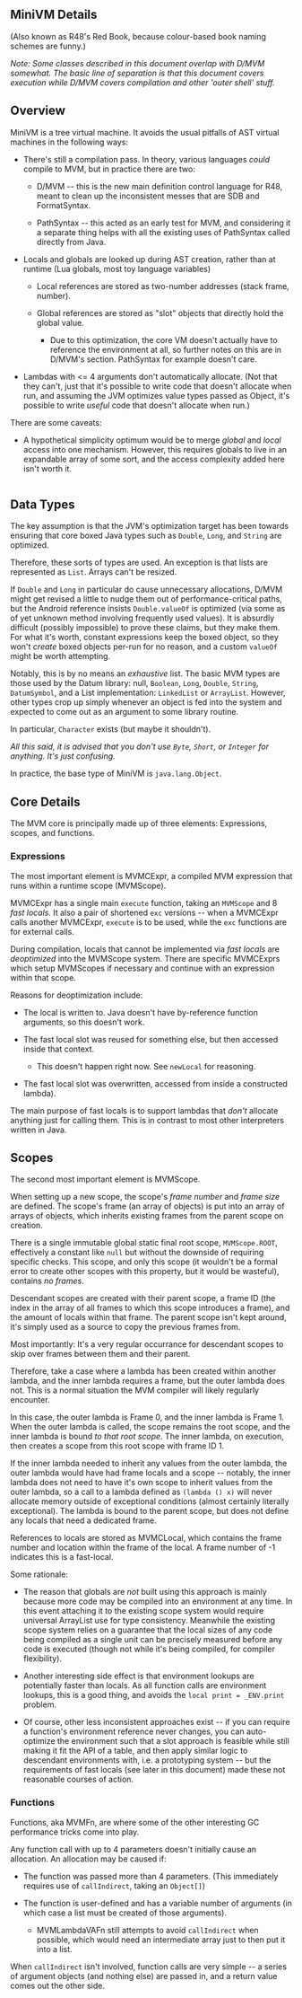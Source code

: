 ## MiniVM Details

(Also known as R48's Red Book, because colour-based book naming schemes are funny.)

*Note: Some classes described in this document overlap with D/MVM somewhat. The basic line of separation is that this document covers execution while D/MVM covers compilation and other 'outer shell' stuff.*

## Overview

MiniVM is a tree virtual machine. It avoids the usual pitfalls of AST virtual machines in the following ways:

* There's still a compilation pass. In theory, various languages *could* compile to MVM, but in practice there are two:
  
  * D/MVM -- this is the new main definition control language for R48, meant to clean up the inconsistent messes that are SDB and FormatSyntax.
  
  * PathSyntax -- this acted as an early test for MVM, and considering it a separate thing helps with all the existing uses of PathSyntax called directly from Java.

* Locals and globals are looked up during AST creation, rather than at runtime (Lua globals, most toy language variables)
  
  * Local references are stored as two-number addresses (stack frame, number).
  
  * Global references are stored as "slot" objects that directly hold the global value.
    
    * Due to this optimization, the core VM doesn't actually have to reference the environment at all, so further notes on this are in D/MVM's section. PathSyntax for example doesn't care.

* Lambdas with <= 4 arguments don't automatically allocate. (Not that they can't, just that it's possible to write code that doesn't allocate when run, and assuming the JVM optimizes value types passed as Object, it's possible to write *useful* code that doesn't allocate when run.)

There are some caveats:

* A hypothetical simplicity optimum would be to merge *global* and *local* access into one mechanism. However, this requires globals to live in an expandable array of some sort, and the access complexity added here isn't worth it.

```

```

## Data Types

The key assumption is that the JVM's optimization target has been towards ensuring that core boxed Java types such as `Double`, `Long`, and `String` are optimized.

Therefore, these sorts of types are used. An exception is that lists are represented as `List`. Arrays can't be resized.

If `Double` and `Long` in particular do cause unnecessary allocations, D/MVM might get revised a little to nudge them out of performance-critical paths, but the Android reference insists `Double.valueOf` is optimized (via some as of yet unknown method involving frequently used values). It is absurdly difficult (possibly impossible) to prove these claims, but they make them. For what it's worth, constant expressions keep the boxed object, so they won't *create* boxed objects per-run for no reason, and a custom `valueOf` might be worth attempting.

Notably, this is by no means an *exhaustive* list. The basic MVM types are those used by the Datum library: null, `Boolean`, `Long`, `Double`, `String`, `DatumSymbol`, and a List implementation: `LinkedList` or `ArrayList`. However, other types crop up simply whenever an object is fed into the system and expected to come out as an argument to some library routine.

In particular, `Character` exists (but maybe it shouldn't).

*All this said, it is advised that you don't use `Byte`, `Short`, or `Integer` for anything. It's just confusing.*

In practice, the base type of MiniVM is `java.lang.Object`.

## Core Details

The MVM core is principally made up of three elements: Expressions, scopes, and functions.

### Expressions

The most important element is MVMCExpr, a compiled MVM expression that runs within a runtime scope (MVMScope).

MVMCExpr has a single main `execute` function, taking an `MVMScope` and 8 *fast locals.* It also a pair of shortened `exc` versions -- when a MVMCExpr calls another MVMCExpr, `execute` is to be used, while the `exc` functions are for external calls.

During compilation, locals that cannot be implemented via *fast locals* are *deoptimized* into the MVMScope system. There are specific MVMCExprs which setup MVMScopes if necessary and continue with an expression within that scope.

Reasons for deoptimization include:

- The local is written to. Java doesn't have by-reference function arguments, so this doesn't work.

- The fast local slot was reused for something else, but then accessed inside that context.
  
  - This doesn't happen right now. See `newLocal` for reasoning.

- The fast local slot was overwritten, accessed from inside a constructed lambda).

The main purpose of fast locals is to support lambdas that *don't* allocate anything just for calling them. This is in contrast to most other interpreters written in Java.

## Scopes

The second most important element is MVMScope.

When setting up a new scope, the scope's *frame number* and *frame size* are defined. The scope's frame (an array of objects) is put into an array of arrays of objects, which inherits existing frames from the parent scope on creation.

There is a single immutable global static final root scope, `MVMScope.ROOT`, effectively a constant like `null` but without the downside of requiring specific checks. This scope, and only this scope (it wouldn't be a formal error to create other scopes with this property, but it would be wasteful), contains *no frames*.

Descendant scopes are created with their parent scope, a frame ID (the index in the array of all frames to which this scope introduces a frame), and the amount of locals within that frame. The parent scope isn't kept around, it's simply used as a source to copy the previous frames from.

Most importantly: It's a very regular occurrance for descendant scopes to skip over frames between them and their parent.

Therefore, take a case where a lambda has been created within another lambda, and the inner lambda requires a frame, but the outer lambda does not. This is a normal situation the MVM compiler will likely regularly encounter.

In this case, the outer lambda is Frame 0, and the inner lambda is Frame 1. When the outer lambda is called, the scope remains the root scope, and the inner lambda is bound *to that root scope*. The inner lambda, on execution, then creates a scope from this root scope with frame ID 1.

If the inner lambda needed to inherit any values from the outer lambda, the outer lambda would have had frame locals and a scope -- notably, the inner lambda does not need to have it's own scope to inherit values from the outer lambda, so a call to a lambda defined as `(lambda () x)` will never allocate memory outside of exceptional conditions (almost certainly literally exceptional). The lambda is bound to the parent scope, but does not define any locals that need a dedicated frame.

References to locals are stored as MVMCLocal, which contains the frame number and location within the frame of the local. A frame number of -1 indicates this is a fast-local.

Some rationale:

- The reason that globals are *not* built using this approach is mainly because more code may be compiled into an environment at any time. In this event attaching it to the existing scope system would require universal ArrayList use for type consistency. Meanwhile the existing scope system relies on a guarantee that the local sizes of any code being compiled as a single unit can be precisely measured before any code is executed (though not while it's being compiled, for compiler flexibility).

- Another interesting side effect is that environment lookups are potentially faster than locals. As all function calls are environment lookups, this is a good thing, and avoids the `local print = _ENV.print` problem.

- Of course, other less inconsistent approaches exist -- if you can require a function's environment reference never changes, you can auto-optimize the environment such that a slot approach is feasible while still making it fit the API of a table, and then apply similar logic to descendant environments with, i.e. a prototyping system -- but the requirements of fast locals (see later in this document) made these not reasonable courses of action.

### Functions

Functions, aka MVMFn, are where some of the other interesting GC performance tricks come into play.

Any function call with up to 4 parameters doesn't initially cause an allocation. An allocation may be caused if:

* The function was passed more than 4 parameters. (This immediately requires use of `callIndirect`, taking an `Object[]`)

* The function is user-defined and has a variable number of arguments (in which case a list must be created of those arguments).
  
  - MVMLambdaVAFn still attempts to avoid `callIndirect` when possible, which would need an intermediate array just to then put it into a list.

When `callIndirect` isn't involved, function calls are very simple -- a series of argument objects (and nothing else) are passed in, and a return value comes out the other side.
